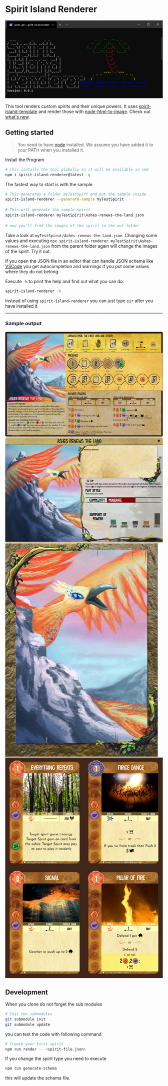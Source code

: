 # Spirit Island Renderer

![console screenshot](docs/console.png)

This tool renders custom spirits and their unique powers. It uses [spirit-island-template](https://github.com/Gudradain/spirit-island-template) and render those with [node-html-to-image](https://github.com/frinyvonnick/node-html-to-image). Check out [what's new](CHANGELOG.md).


## Getting started

>You need to have [node](https://nodejs.org/) installed. We assume you have added it to your PATH when you installed it.

Install the Program

```bash
# this isntalls the tool globally so it will be available in cmd
npm i spirit-island-renderer@latest -g
```

The fastest way to start is with the sample.

```bash
# This generates a folder myTestSpirt and put the sample inside
spirit-island-renderer --generate-sample myTestSpirit

# This will generate the sample spirit
spirit-island-renderer myTestSpirit\Ashes-renews-the-land.json

# now you'll find the images of the spirit in the out folder
```

Take a look at `myTestSpirut/Ashes-renews-the-land.json`. Changing some values and executing `npx spirit-island-renderer myTestSpirit\Ashes-renews-the-land.json` from the parent folder again will change the images of the spirit. Try it out.

If you open the JSON file in an editor that can handle JSON schema like [VSCode](https://code.visualstudio.com/Download) you get autocompletion and warnings if you put some values where they do not belong.

Execute `-h` to print the help and find out what you can do.
```bash
spirit-island-renderer -h
```

Instead of using `spirit-island-renderer` you can just type `sir` after you have installed it.

------------------------------




### Sample output

![Face of the spirit board](docs/Ashes%20renews%20the%20land.json-front.png)
![Lore of the spirit board](docs/Ashes%20renews%20the%20land.json-lore.png)
![Back of the unique power card](docs/Ashes%20renews%20the%20land.json-cards-back.png)
![Face of the unique power card](docs/Ashes%20renews%20the%20land.json-cards.png "Face of the unique power card")

## Development

When you clone do not forget the sub modules

```bash
# Init the submodules
git submodule init
git submodule update

```
you can test the code with following command
```bash
# Create your first spirit
npm run render -- <spirit-file.json>

```

If you change the spirit type you need to execute

```bash
npm run generate-schema
```

this will update the schema file.
